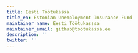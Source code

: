 ```yaml
---
title: Eesti Töötukassa
title_en: Estonian Unemployment Insurance Fund
maintainer_name: Eesti Töötukasssa
maintainer_email: github@tootukassa.ee
description: ''
twitter: ''
---
```

